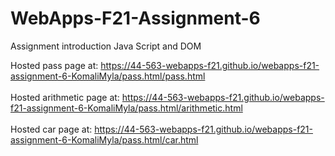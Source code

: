 # WebApps-F21-Assignment-6
Assignment introduction Java Script and DOM

Hosted pass page at: https://44-563-webapps-f21.github.io/webapps-f21-assignment-6-KomaliMyla/pass.html/pass.html
<br>
<br>
Hosted arithmetic page at: https://44-563-webapps-f21.github.io/webapps-f21-assignment-6-KomaliMyla/pass.html/arithmetic.html
<br>
<br>
Hosted car page at: https://44-563-webapps-f21.github.io/webapps-f21-assignment-6-KomaliMyla/pass.html/car.html